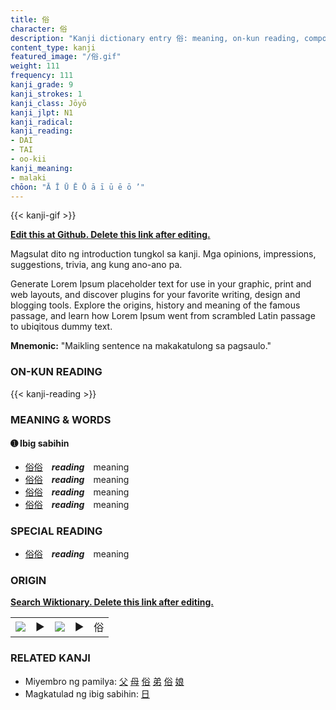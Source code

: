 ```yaml
---
title: 俗
character: 俗
description: "Kanji dictionary entry 俗: meaning, on-kun reading, compounds, origin, related kanji"
content_type: kanji
featured_image: "/俗.gif"
weight: 111
frequency: 111
kanji_grade: 9
kanji_strokes: 1
kanji_class: Jōyō
kanji_jlpt: N1
kanji_radical: 
kanji_reading: 
- DAI
- TAI
- oo-kii
kanji_meaning:
- malaki
chōon: "Ā Ī Ū Ē Ō ā ī ū ē ō ’"
---
```

[//]: # (Don't edit the line below. Kanji animated GIF code is automatically generated.)
{{< kanji-gif >}}

[//]: # (Edit below this line.)

**[Edit this at Github. Delete this link after editing.](https://github.com/tim0g/tim/tree/main/content/kanji/俗/index.md)**

Magsulat dito ng introduction tungkol sa kanji. Mga opinions, impressions, suggestions, trivia, ang kung ano-ano pa.

Generate Lorem Ipsum placeholder text for use in your graphic, print and web layouts, and discover plugins for your favorite writing, design and blogging tools. Explore the origins, history and meaning of the famous passage, and learn how Lorem Ipsum went from scrambled Latin passage to ubiqitous dummy text.
 
**Mnemonic:** "Maikling sentence na makakatulong sa pagsaulo."

### ON-KUN READING

[//]: # (Don't edit the line below. ON-KUN READING code is automatically generated.)
{{< kanji-reading >}}

### MEANING & WORDS

#### ➊ **Ibig sabihin**
  - [俗](../俗)[俗](../俗)　***reading***　meaning
  - [俗](../俗)[俗](../俗)　***reading***　meaning
  - [俗](../俗)[俗](../俗)　***reading***　meaning
  - [俗](../俗)[俗](../俗)　***reading***　meaning

### SPECIAL READING
  - [俗](../俗)[俗](../俗)　***reading***　meaning

### ORIGIN

**[Search Wiktionary. Delete this link after editing.](https://wiktionary.org/wiki/俗)**
<table class="kanji-table"><tr><td>
<img src="60px-俗-bronze.svg.png">
</td><td>▶</td><td>
<img src="60px-俗-oracle.svg.png">
</td><td>▶</td>
<td class="kanji-origin">俗</td>
</tr></table>

### RELATED KANJI
- Miyembro ng pamilya: [父](../父) [母](../母) [俗](../俗) [弟](../弟) [俗](../俗) [娘](../娘)
- Magkatulad ng ibig sabihin: [日](../日)
